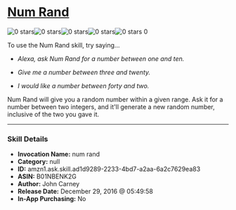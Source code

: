 # [Num Rand](http://alexa.amazon.com/#skills/amzn1.ask.skill.ad1d9289-2233-4bd7-a2aa-6a2c7629ea83)
![0 stars](../../images/ic_star_border_black_18dp_1x.png)![0 stars](../../images/ic_star_border_black_18dp_1x.png)![0 stars](../../images/ic_star_border_black_18dp_1x.png)![0 stars](../../images/ic_star_border_black_18dp_1x.png)![0 stars](../../images/ic_star_border_black_18dp_1x.png) 0

To use the Num Rand skill, try saying...

* *Alexa, ask Num Rand for a number between one and ten.*

* *Give me a number between three and twenty.*

* *I would like a number between forty and two.*

Num Rand will give you a random number within a given range. Ask it for a number between two integers, and it'll generate a new random number, inclusive of the two you gave it.

***

### Skill Details

* **Invocation Name:** num rand
* **Category:** null
* **ID:** amzn1.ask.skill.ad1d9289-2233-4bd7-a2aa-6a2c7629ea83
* **ASIN:** B01NBENK2G
* **Author:** John Carney
* **Release Date:** December 29, 2016 @ 05:49:58
* **In-App Purchasing:** No
